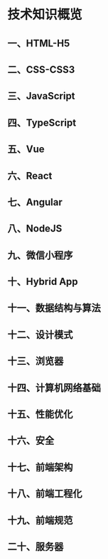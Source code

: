 # 技术知识概览

## 一、HTML-H5

## 二、CSS-CSS3

## 三、JavaScript

## 四、TypeScript

## 五、Vue

## 六、React

## 七、Angular

## 八、NodeJS

## 九、微信小程序

## 十、Hybrid App

## 十一、数据结构与算法

## 十二、设计模式

## 十三、浏览器

## 十四、计算机网络基础

## 十五、性能优化

## 十六、安全

## 十七、前端架构

## 十八、前端工程化

## 十九、前端规范

## 二十、服务器
